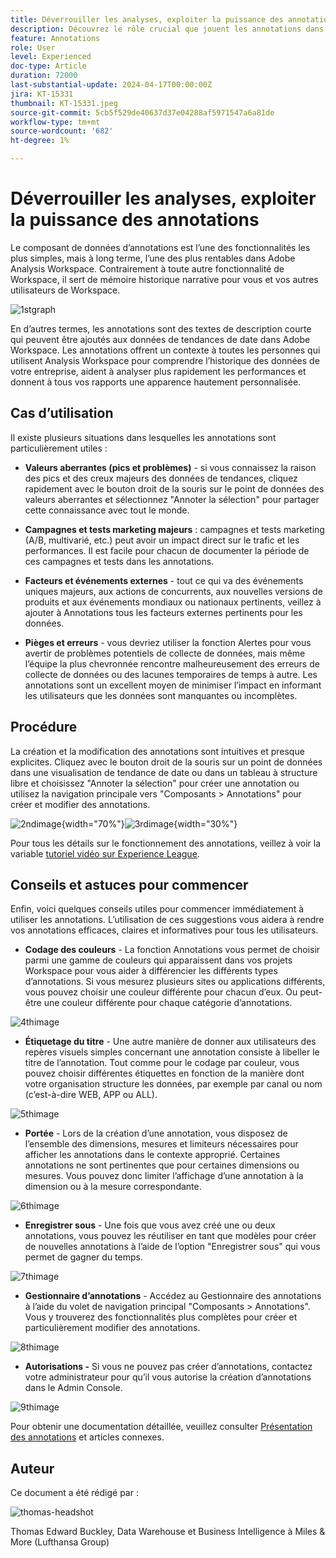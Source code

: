 ```yaml
---
title: Déverrouiller les analyses, exploiter la puissance des annotations
description: Découvrez le rôle crucial que jouent les annotations dans Adobe Analysis Workspace et obtenez des conseils pratiques pour optimiser leur utilisation. Augmentez votre compréhension des données et votre collaboration à de nouveaux niveaux, en extrayant des informations analytiques plus riches tout au long du chemin.
feature: Annotations
role: User
level: Experienced
doc-type: Article
duration: 72000
last-substantial-update: 2024-04-17T00:00:00Z
jira: KT-15331
thumbnail: KT-15331.jpeg
source-git-commit: 5cb5f529de40637d37e04288af5971547a6a81de
workflow-type: tm+mt
source-wordcount: '682'
ht-degree: 1%

---
```



# Déverrouiller les analyses, exploiter la puissance des annotations

Le composant de données d’annotations est l’une des fonctionnalités les plus simples, mais à long terme, l’une des plus rentables dans Adobe Analysis Workspace. Contrairement à toute autre fonctionnalité de Workspace, il sert de mémoire historique narrative pour vous et vos autres utilisateurs de Workspace.

![1stgraph](assets/1stgraph.png)

En d’autres termes, les annotations sont des textes de description courte qui peuvent être ajoutés aux données de tendances de date dans Adobe Workspace. Les annotations offrent un contexte à toutes les personnes qui utilisent Analysis Workspace pour comprendre l’historique des données de votre entreprise, aident à analyser plus rapidement les performances et donnent à tous vos rapports une apparence hautement personnalisée.

## Cas d’utilisation

Il existe plusieurs situations dans lesquelles les annotations sont particulièrement utiles :

- **Valeurs aberrantes (pics et problèmes)** - si vous connaissez la raison des pics et des creux majeurs des données de tendances, cliquez rapidement avec le bouton droit de la souris sur le point de données des valeurs aberrantes et sélectionnez &quot;Annoter la sélection&quot; pour partager cette connaissance avec tout le monde.

- **Campagnes et tests marketing majeurs** : campagnes et tests marketing (A/B, multivarié, etc.) peut avoir un impact direct sur le trafic et les performances. Il est facile pour chacun de documenter la période de ces campagnes et tests dans les annotations.

- **Facteurs et événements externes** - tout ce qui va des événements uniques majeurs, aux actions de concurrents, aux nouvelles versions de produits et aux événements mondiaux ou nationaux pertinents, veillez à ajouter à Annotations tous les facteurs externes pertinents pour les données.

- **Pièges et erreurs** - vous devriez utiliser la fonction Alertes pour vous avertir de problèmes potentiels de collecte de données, mais même l’équipe la plus chevronnée rencontre malheureusement des erreurs de collecte de données ou des lacunes temporaires de temps à autre. Les annotations sont un excellent moyen de minimiser l’impact en informant les utilisateurs que les données sont manquantes ou incomplètes.

## Procédure

La création et la modification des annotations sont intuitives et presque explicites. Cliquez avec le bouton droit de la souris sur un point de données dans une visualisation de tendance de date ou dans un tableau à structure libre et choisissez &quot;Annoter la sélection&quot; pour créer une annotation ou utilisez la navigation principale vers &quot;Composants > Annotations&quot; pour créer et modifier des annotations.

![2ndimage](assets/2ndimage.png){width="70%"}![3rdimage](assets/3rdimage.png){width="30%"}


Pour tous les détails sur le fonctionnement des annotations, veillez à voir la variable [tutoriel vidéo sur Experience League](https://experienceleague.adobe.com/en/docs/analytics-learn/tutorials/analysis-workspace/navigating-workspace-projects/annotations-in-analysis-workspace).

## Conseils et astuces pour commencer

Enfin, voici quelques conseils utiles pour commencer immédiatement à utiliser les annotations.  L’utilisation de ces suggestions vous aidera à rendre vos annotations efficaces, claires et informatives pour tous les utilisateurs.

- **Codage des couleurs** - La fonction Annotations vous permet de choisir parmi une gamme de couleurs qui apparaissent dans vos projets Workspace pour vous aider à différencier les différents types d’annotations. Si vous mesurez plusieurs sites ou applications différents, vous pouvez choisir une couleur différente pour chacun d’eux. Ou peut-être une couleur différente pour chaque catégorie d’annotations.

![4thimage](assets/4thimage.png)

- **Étiquetage du titre** - Une autre manière de donner aux utilisateurs des repères visuels simples concernant une annotation consiste à libeller le titre de l’annotation. Tout comme pour le codage par couleur, vous pouvez choisir différentes étiquettes en fonction de la manière dont votre organisation structure les données, par exemple par canal ou nom (c’est-à-dire WEB, APP ou ALL).

![5thimage](assets/5thimage.png)

- **Portée** - Lors de la création d’une annotation, vous disposez de l’ensemble des dimensions, mesures et limiteurs nécessaires pour afficher les annotations dans le contexte approprié. Certaines annotations ne sont pertinentes que pour certaines dimensions ou mesures. Vous pouvez donc limiter l’affichage d’une annotation à la dimension ou à la mesure correspondante.

![6thimage](assets/6thimage.png)

- **Enregistrer sous** - Une fois que vous avez créé une ou deux annotations, vous pouvez les réutiliser en tant que modèles pour créer de nouvelles annotations à l’aide de l’option &quot;Enregistrer sous&quot; qui vous permet de gagner du temps.

![7thimage](assets/7thimage.png)

- **Gestionnaire d’annotations** - Accédez au Gestionnaire des annotations à l’aide du volet de navigation principal &quot;Composants > Annotations&quot;. Vous y trouverez des fonctionnalités plus complètes pour créer et particulièrement modifier des annotations.

![8thimage](assets/8thimage.png)


- **Autorisations -** Si vous ne pouvez pas créer d’annotations, contactez votre administrateur pour qu’il vous autorise la création d’annotations dans le Admin Console.

![9thimage](assets/9thimage.png)

Pour obtenir une documentation détaillée, veuillez consulter [Présentation des annotations](https://experienceleague.adobe.com/en/docs/analytics/analyze/analysis-workspace/components/annotations/overview) et articles connexes.

## Auteur

Ce document a été rédigé par :

![thomas-headshot](assets/thomas-headshot.png)

Thomas Edward Buckley, Data Warehouse et Business Intelligence à Miles &amp; More (Lufthansa Group)

